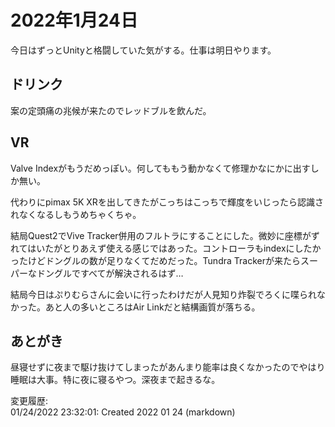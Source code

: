 # 2022年1月24日

今日はずっとUnityと格闘していた気がする。仕事は明日やります。

## ドリンク

案の定頭痛の兆候が来たのでレッドブルを飲んだ。

## VR

Valve Indexがもうだめっぽい。何してももう動かなくて修理かなにかに出すしか無い。

代わりにpimax 5K XRを出してきたがこっちはこっちで輝度をいじったら認識されなくなるしもうめちゃくちゃ。

結局Quest2でVive Tracker併用のフルトラにすることにした。微妙に座標がずれてはいたがとりあえず使える感じではあった。コントローラもindexにしたかったけどドングルの数が足りなくてだめだった。Tundra Trackerが来たらスーパーなドングルですべてが解決されるはず…

結局今日はぷりむらさんに会いに行ったわけだが人見知り炸裂でろくに喋られなかった。あと人の多いところはAir Linkだと結構画質が落ちる。

## あとがき

昼寝せずに夜まで駆け抜けてしまったがあんまり能率は良くなかったのでやはり睡眠は大事。特に夜に寝るやつ。深夜まで起きるな。

変更履歴:  
01/24/2022 23:32:01: Created 2022 01 24 (markdown)  
